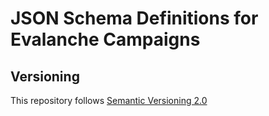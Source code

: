 # JSON Schema Definitions for Evalanche Campaigns

## Versioning

This repository follows [Semantic Versioning 2.0](https://semver.org/spec/v2.0.0.html#semantic-versioning-200)
